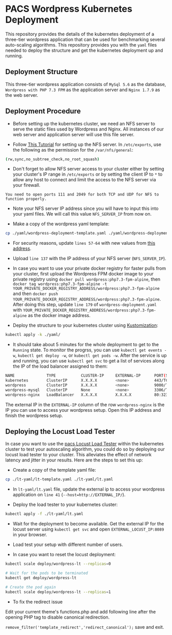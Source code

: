 # PACS Wordpress Kubernetes Deployment

This repository provides the details of the kubernetes deployment of a three-tier wordpress application that can be used for benchmarking several auto-scaling algorithms.
This repository provides you with the `yaml` files needed to deploy the structure and get the kubernetes deployment up and running.

## Deployment Structure

This three-tier wordpress application consists of `MySql 5.6` as the database, `Wordpress with PHP 7.3 FPM` as the application server and `Nginx 1.7.9` as the web server.
 
 ## Deployment Procedure

 - Before setting up the kubernetes cluster, we need an NFS server to serve the static files used by Wordpress and Nginx. All instances of our web server and application server will use this file server. 
 
 - Follow [This Tutorial](https://www.digitalocean.com/community/tutorials/how-to-set-up-an-nfs-mount-on-ubuntu-16-04) for setting up the NFS server. In `/etc/exports`, use the following as the permission for the `/var/nfs/general`:

```sh
(rw,sync,no_subtree_check,no_root_squash)
```

- Don't forget to allow NFS server access to your cluster either by setting your cluster's IP range in `/etc/exports` or by setting the client IP to `*` to allow any host to connect and limit the access to the NFS server via your firewall.

```
You need to open ports 111 and 2049 for both TCP and UDP for NFS to function properly.
```

- Note your NFS server IP address since you will have to input this into your yaml files. We will call this value `NFS_SERVER_IP` from now on.

- Make a copy of the wordpress yaml template:

```sh
cp ./yaml/wordpress-deployment-template.yaml ./yaml/wordpress-deployment.yaml
```

- For security reasons, update `lines 57-64` with new values from [this address](https://api.wordpress.org/secret-key/1.1/salt/).

- Upload `line 137` with the IP address of your NFS server (`NFS_SERVER_IP`).

- In case you want to use your private docker registry for faster pulls from your cluster, first upload the Wordpress FPM docker image to your private registry using `docker pull wordpress:php7.3-fpm-alpine`, then `docker tag wordpress:php7.3-fpm-alpine -t YOUR_PRIVATE_DOCKER_REGISTRY_ADDRESS/wordpress:php7.3-fpm-alpine` and then `docker push YOUR_PRIVATE_DOCKER_REGISTRY_ADDRESS/wordpress:php7.3-fpm-alpine`. After doing this step, update `line 179` of `wordpress-deployment.yaml` with `YOUR_PRIVATE_DOCKER_REGISTRY_ADDRESS/wordpress:php7.3-fpm-alpine` as the docker image address.

- Deploy the structure to your kubernetes cluster using [Kustomization](https://kustomize.io/):

```sh
kubectl apply -k ./yaml/
```

- It should take about 5 minutes for the whole deployment to get to the `Running` state. To monitor the progrss, you can use `kubectl get events -w`, `kubectl get deploy -w`, or `kubectl get pods -w`. After the service is up and running, you can use `kubectl get svc` to get a list of services along the IP of the load balancer assigned to them:

```sh
NAME              TYPE           CLUSTER-IP     EXTERNAL-IP      PORT(S)          AGE
kubernetes        ClusterIP      X.X.X.X        <none>           443/TCP          14d
wordpress         ClusterIP      X.X.X.X        <none>           9000/TCP         14d
wordpress-mysql   ClusterIP      None           <none>           3306/TCP         14d
wordpress-nginx   LoadBalancer   X.X.X.X        X.X.X.X          80:32349/TCP     14d
```

The external IP in the `EXTERNAL-IP` column of the row `wordpress-nginx` is the IP you can use to access your wordpress setup. Open this IP address and finish the wordpress setup.

## Deploying the Locust Load Tester

In case you want to use the [pacs Locust Load Tester](https://hub.docker.com/r/nimamahmoudi/control-autoscaling-load-tester) within the kubernetes cluster to test your autoscaling algorithm, you could do so by deploying our locust load tester to your cluster. This alleviates the effect of network latency and jitter in your results. Here are the steps to set this up:

- Create a copy of the template yaml file:

```sh
cp ./lt-yaml/lt-template.yaml ./lt-yaml/lt.yaml
```

- In `lt-yaml/lt.yaml` file, update the external ip to access your wordpress application on `line 41` (`--host=http://EXTERNAL_IP/`).

- Deploy the load tester to your kubernetes cluster:

```sh
kubectl apply -f ./lt-yaml/lt.yaml
```

- Wait for the deployment to become available. Get the external IP for the locust server using `kubectl get svc` and open `EXTERNAL_LOCUST_IP:8089` in your browser.

- Load test your setup with different number of users.

- In case you want to reset the locust deployment:

```sh
kubectl scale deploy/wordpress-lt --replicas=0

# Wait for the pods to be terminated
kubectl get deploy/wordpress-lt

# Create the pod again
kubectl scale deploy/wordpress-lt --replicas=1
```
- To fix the redirect issue

Edit your current theme's functions.php and add following line after the opening PHP tag to disable canonical redirection.

`remove_filter('template_redirect','redirect_canonical');` save and exit.


